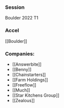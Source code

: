 
### Session
Boulder 2022 T1

### Accel
[[Boulder]]

### Companies:
- [[Answerbite]]
- [[Benny]]
- [[Chainstarters]]
- [[Farm Holdings]]
- [[Freeflow]]
- [[Much]]
- [[Star Kitchens Group]]
- [[Zealous]]


